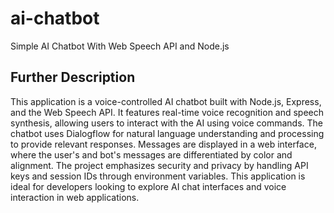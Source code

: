 # ai-chatbot

Simple AI Chatbot With Web Speech API and Node.js

## Further Description

This application is a voice-controlled AI chatbot built with Node.js, Express, and the Web Speech API. It features real-time voice recognition and speech synthesis, allowing users to interact with the AI using voice commands. The chatbot uses Dialogflow for natural language understanding and processing to provide relevant responses. Messages are displayed in a web interface, where the user's and bot's messages are differentiated by color and alignment. The project emphasizes security and privacy by handling API keys and session IDs through environment variables. This application is ideal for developers looking to explore AI chat interfaces and voice interaction in web applications.